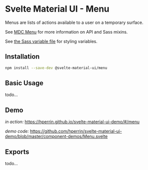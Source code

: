 # Svelte Material UI - Menu

Menus are lists of actions available to a user on a temporary surface.

See [MDC Menu](https://material.io/develop/web/components/menus/) for more information on API and Sass mixins.

See [the Sass variable file](https://github.com/material-components/material-components-web/blob/v3.1.1/packages/mdc-menu/_variables.scss) for styling variables.

## Installation

```sh
npm install --save-dev @svelte-material-ui/menu
```

## Basic Usage

todo...

## Demo

*in action:* https://hperrin.github.io/svelte-material-ui-demo/#/menu

*demo code:* https://github.com/hperrin/svelte-material-ui-demo/blob/master/component-demos/Menu.svelte

## Exports

todo...